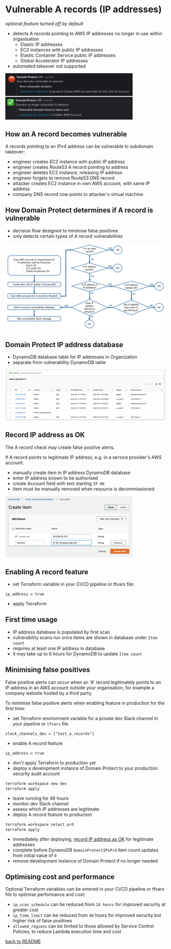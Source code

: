 # Vulnerable A records (IP addresses)
*optional feature turned off by default*

* detects A records pointing to AWS IP addresses no longer in use within organisation
  * Elastic IP addresses
  * EC2 instances with public IP addresses
  * Elastic Container Service public IP addresses
  * Global Accelerator IP addresses 
* automated takeover not supported

<img src="images/a-record-vulnerable.png" width="400">

<img src="images/a-record-fixed.png" width="400">

## How an A record becomes vulnerable
A records pointing to an IPv4 address can be vulnerable to subdomain takeover:

* engineer creates EC2 instance with public IP address
* engineer creates Route53 A record pointing to address
* engineer deletes EC2 instance, releasing IP address
* engineer forgets to remove Route53 DNS record
* attacker creates EC2 instance in own AWS account, with same IP address
* company DNS record now points to attacker's virtual machine

## How Domain Protect determines if A record is vulnerable
* decision flow designed to minimise false positives
* only detects certain types of A record vulnerabilities

![Alt text](images/a-record-decision-tree.png?raw=true "A Record decision tree")

## Domain Protect IP address database
* DynamoDB database table for IP addresses in Organization
* separate from vulnerability DynamoDB table

![Alt text](images/ip-database.png?raw=true "IP Address database")

## Record IP address as OK
The A record check may create false positive alerts. 

If A record points to legitimate IP address, e.g. in a service provider's AWS account:
* manually create item in IP address DynamoDB database
* enter IP address known to be authorised
* create Account field with text starting `IP OK`
* item must be manually removed when resource is decommissioned

<img src="images/ip-exception.png" width="400">

## Enabling A record feature
* set Terraform variable in your CI/CD pipeline or tfvars file:
```
ip_address = true
```
* apply Terraform

## First time usage
* IP address database is populated by first scan
* vulnerability scans run once items are shown in database under `Item count`
* requires at least one IP address in database
* it may take up to 6 hours for DynamoDB to update `Item count`

## Minimising false positives
False positive alerts can occur when an 'A' record legitimately points
to an IP address in an AWS account outside your organisation,
for example a company website hosted by a third party.

To minimise false positive alerts when enabling feature in production for the first time:
* set Terraform environment variable for a private dev Slack channel in your pipeline or `tfvars` file
```
slack_channels_dev = ["test_a_records"]
```
* enable A record feature
```
ip_address = true
```
* don't apply Terraform to production yet
* deploy a development instance of Domain Protect to your production security audit account
```
terraform workspace new dev
terraform apply
```
* leave running for 48 hours
* monitor dev Slack channel
* assess which IP addresses are legitimate
* deploy A record feature to production
```
terraform workspace select prd
terraform apply
```
* immediately after deploying, [record IP address as OK](#record-ip-address-as-ok) for legitimate addresses
* complete before DynamoDB `DomainProtectIPsPrd` item count updates from initial value of `0`
* remove development instance of Domain Protect if no longer needed

## Optimising cost and performance
Optional Terraform variables can be entered in your CI/CD pipeline or tfvars file to optimise performance and cost:

* `ip_scan_schedule` can be reduced from `24 hours` for improved security at greater cost
* `ip_time_limit` can be reduced from `48` hours for improved security but higher risk of false positives
* `allowed_regions` can be limited to those allowed by Service Control Policies, to reduce Lambda execution time and cost

[back to README](../README.md)